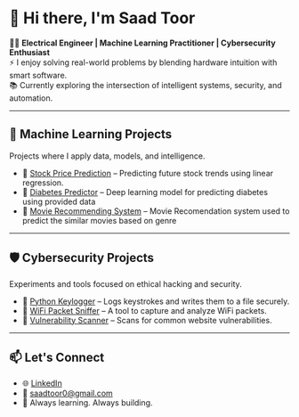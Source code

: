 # 👋 Hi there, I'm Saad Toor

👨‍🔧 **Electrical Engineer | Machine Learning Practitioner | Cybersecurity Enthusiast**  
⚡ I enjoy solving real-world problems by blending hardware intuition with smart software.  
📚 Currently exploring the intersection of intelligent systems, security, and automation.

---

## 🔬 Machine Learning Projects
Projects where I apply data, models, and intelligence.

- 🔗 [Stock Price Prediction](https://github.com/saadtoor5/Stock-Price-Prediction-using-Past-data) – Predicting future stock trends using linear regression.
- 🔗 [Diabetes Predictor](https://github.com/saadtoor5/Diabetes-Prediction-System-using-Logistic-Regression) – Deep learning model for predicting diabetes using provided data
- 🔗 [Movie Recommending System](https://github.com/saadtoor5/Movie-Recommendation-System-Cosine-Similarity) – Movie Recomendation system used to predict the similar movies based on genre

---

## 🛡 Cybersecurity Projects
Experiments and tools focused on ethical hacking and security.

- 🔗 [Python Keylogger](https://github.com/saadtoor5/python-keylogger) – Logs keystrokes and writes them to a file securely.
- 🔗 [WiFi Packet Sniffer](https://github.com/saadtoor5/wifi-sniffer) – A tool to capture and analyze WiFi packets.
- 🔗 [Vulnerability Scanner](https://github.com/saadtoor5/vuln-scanner) – Scans for common website vulnerabilities.

---

## 📫 Let's Connect
- 🌐 [LinkedIn](https://www.linkedin.com/in/saad-toor-st2380/)
- 📧 saadtoor0@gmail.com
- 🧰 Always learning. Always building.


